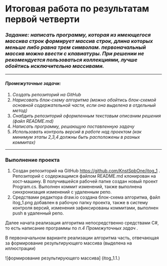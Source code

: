 # Итоговая работа по результатам первой четверти

### ***Задание:*** _написать программу, которая из имеющегося массива строк формирует массив строк, длина которых меньше либо равна трем символам. первоначальный массив можно ввести с клавиатуры. При решении не рекомендуется пользоваться коллекциями, лучше обойтись исключительно массивами._
***
#### ***Промежуточные задачи:***
1. _Создать репозиторий на GitHub_
2. _Нарисовать блок-схему алгоритма (можно обойтись блок-схемой основной содержательной части, если она выделена в отдельный метод)_
3. _Снабдить репозиторий оформленным текстовым описаним решения (файл README.md)_
4. _Написать программу, решающую поставленную задачу_
5. _Использовать контроль версий в работе над проектом (как минимум этапы 2,3,4 должны быть расположены в разных коммитах)_
***
### Выполнение проекта
1. Создан репозиторий на GitHub https://github.com/KnstSpbOne/itog_1 .
Репозиторий с содержащимся файлом README.md клонирован на хост-машину. В получившейся рабочей папке создан новый проект Program.cs. Выполнен коммит изменений, также выполнена синхронизация изменений с удаленным репо.
2. Средствами редактора draw.io создана блок-схема алгоритма, файл itog_1.png добавлен в рабочую папку проекта, также в систему контроля версий, изменения зафиксированы коммитами, выполнен push  в удаленный репо.

Далее начата реализация алгоритма непосредственно средствами С#, то есть написание программы по _п.4 Промежуточных задач_ .

В первоначальном варианте реализации алгоритма часть, отвечающая за формирование результирующего массива (выделена на иллюстрации)

![формирование результирующего массива] (itog_1.1.)
